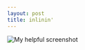 ```yaml
---
layout: post
title: inlinin'
--- 
```


<script type="text/javascript" src="http://cdn.mathjax.org/mathjax/latest/MathJax.js?config=TeX-AMS-MML_HTMLorMML"></script>
![My helpful screenshot](https://cloud.githubusercontent.com/assets/16248469/12932017/ec18dc14-cf80-11e5-9e54-9d2f154269a1.jpg)

 
 

